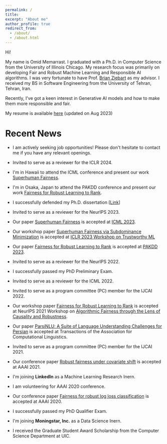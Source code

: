 ```yaml
---
permalink: /
title:
excerpt: "About me"
author_profile: true
redirect_from: 
  - /about/
  - /about.html
---
```


Hi!

My name is Omid Memarrast. I graduated with a Ph.D. in Computer Science from the University of Illinois Chicago. My research focus was primarily on developing Fair and Robust Machine Learning and Responsible AI algorithms. I was very fortunate to have Prof. [Brian Ziebart](https://scholar.google.com/citations?user=_JjIgGcAAAAJ&hl=en) as my advisor. I received my BS in Software Engineering from the University of Tehran, Tehran, Iran.

Recently, I've got a keen interest in Generative AI models and how to make them more responsible and fair.


My resume is available [here](../files/Resume_Memarrast.pdf) (updated on Aug 2023)


Recent News
======

- I am actively seeking job opportunities! Please don't hesitate to contact me if you have any relevant openings.

- Invited to serve as a reviewer for the ICLR 2024.

- I'm in Hawaii to attend the ICML conference and present our work [Superhuman Fairness](https://proceedings.mlr.press/v202/memarrast23a/memarrast23a.pdf).

- I'm in Osaka, Japan to attend the PAKDD conference and present our work [Fairness for Robust Learning to Rank](https://doi.org/10.1007/978-3-031-33374-3_43).

- I successfully defended my Ph.D. dissertation \[[Link](https://indigo.uic.edu/articles/thesis/Distributionally-Robust_and_Specification-Robust_Fairness_for_Machine_Learning/24241495)\]

- Invited to serve as a reviewer for the NeurIPS 2023.

- Our paper [Superhuman Fairness](https://proceedings.mlr.press/v202/memarrast23a/memarrast23a.pdf) is accepted at [ICML 2023](https://icml.cc/Conferences/2023).

- Our workshop paper [Superhuman Fairness via Subdominance Minimization](https://openreview.net/forum?id=qT-uoQ0frNe) is accepted at [ICLR 2023 Workshop on Trustworthy ML](https://sites.google.com/view/trustml-unlimited/home)

- Our paper [Fairness for Robust Learning to Rank](https://doi.org/10.1007/978-3-031-33374-3_43) is accepted at [PAKDD 2023](https://pakdd2023.org/).

- Invited to serve as a reviewer for the NeurIPS 2022.

- I successfully passed my PhD Preliminary Exam.

- Invited to serve as a reviewer for the ICML 2022.

- Invited to serve as a program committee (PC) member for the IJCAI 2022.

- Our workshop paper [Fairness for Robust Learning to Rank](https://arxiv.org/abs/2112.06288) is accepted at NeurIPS 2021 Workshop on [Algorithmic Fairness through the Lens of Causality and Robustness](https://www.afciworkshop.org/afcr2021/accepted-papers).

- Our paper [ParsiNLU: A Suite of Language Understanding Challenges for Persian](https://direct.mit.edu/tacl/article/doi/10.1162/tacl_a_00419/107835) is accepted at Transactions of the Association for Computational Linguistics.

- Invited to serve as a program committee (PC) member for the IJCAI 2021.

- Our conference paper [Robust fairness under covariate shift](https://ojs.aaai.org/index.php/AAAI/article/download/17135/16942) is accepted at AAAI 2021.

- I'm joining **LinkedIn** as a Machine Learning Research Inern.

- I am volunteering for AAAI 2020 conference.

- Our conference paper [Fairness for robust log loss classification](https://ojs.aaai.org/index.php/AAAI/article/download/6002/5858) is accepted at AAAI 2020.

- I successfully passed my PhD Qualifier Exam. 

- I'm joining **Moningstar, Inc.** as a Data Science Inern.

- I received the Graduate Student Award Scholarship from the Computer Science Department at UIC.

